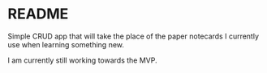 # README

Simple CRUD app that will take the place of the paper notecards I currently use when learning something new.

I am currently still working towards the MVP.
